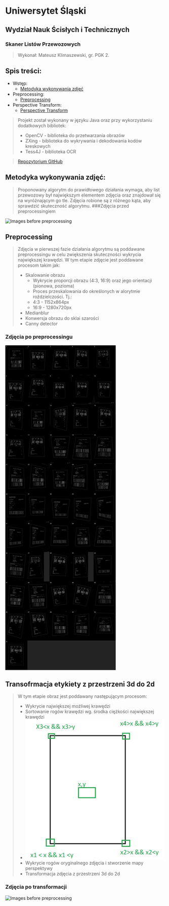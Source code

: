 # Uniwersytet Śląski

## Wydział Nauk Ścisłych i Technicznych

### Skaner Listów Przewozowych

> Wykonał: Mateusz Klimaszewski, gr. PGK 2.

<div style="page-break-after: always; visibility: hidden"> 

</div>

## Spis treści:

- Wstęp:
    - <a href="#BP">Metodyka wykonywania zdjęć</a>
- Preprocessing:
    - <a href="#PP">Preprocessing</a>
- Perspective Transform:
    - <a href="#PT">Perspective Transform</a>
>Projekt został wykonany w języku Java oraz przy wykorzystaniu dodatkowych bibliotek:
> * OpenCV - biblioteka do przetwarzania obrazów
> * ZXing - biblioteka do wykrywania i dekodowania kodów kreskowych
> * Tess4J - biblioteka OCR

> <a href="https://github.com/m-klimaszewski/ShippingLabel">Repozytorium GitHub</a>


<div style="page-break-after: always; visibility: hidden"> 
</div>

<div id="BP"></div>

## Metodyka wykonywania zdjęć:

> Proponowany algorytm do prawidłowego działania wymaga, aby list przewozowy był największym elementem zdjęcia oraz
> znajdował się na wyróżnającym go tle. Zdjęcia robione są z różnego kąta, aby sprawdzić skuteczność algorytmu.
###Zdjęcia przed preprocessingiem

![Images before preprocessing ](src/main/resources/beforePreprocessing.png)

<div style="page-break-after: always; visibility: hidden"> 
</div>


<div id="PP"></div>

## Preprocessing
>Zdjęcia w pierwszej fazie działania algorytmu są poddawane preprocessingu w celu zwiększenia skuteczności wykrycia 
> największej krawędzi. W tym etapie zdjęcie jest poddawane procesom takim jak:
> * Skalowanie obrazu
>   *  Wykrycie proporcji obrazu (4:3, 16:9) oraz jego orientacji (pionowa, pozioma)
>   *  Proces przeskalowania do określonych w alorytmie roździelczości. Tj.:
>     * 4:3 - 1152x864px
>     * 16:9 - 1280x720px
> * Medianblur 
> * Konwersja obrazu do sklai szarości
> * Canny detector
### Zdjęcia po preprocessingu
![Images before preprocessing ](src/main/resources/afterPreprocessing.png)



<div id="PT"></div>

## Transofrmacja etykiety z przestrzeni 3d do 2d
> W tym etapie obraz jest poddawany następującym procesom:
> * Wykrycie największej możliwej krawędzi
> * Sortowanie rogów krawędzi wg. środka ciężkości największej krawędzi
>  * ![Images before preprocessing ](src/main/resources/sortingcorners.jpg)
> * Wykrycie rogów oryginalnego zdjęcia i stworzenie mapy perspektywy
> * Transformacja zdjęcia z przestrzeni 3d do 2d
### Zdjęcia po transformacji
![Images before preprocessing ](src/main/resources/wrappedTransform.png)




<div style="page-break-after: always; visibility: hidden">
</div>

